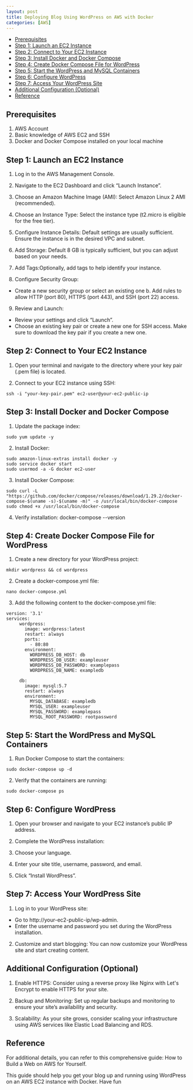 ```yaml
---
layout: post
title: Deploying Blog Using WordPress on AWS with Docker
categories: [AWS]
---
```


- [Prerequisites](#prerequisites)
- [Step 1: Launch an EC2 Instance](#step-1--launch-an-ec2-instance)
- [Step 2: Connect to Your EC2 Instance](#step-2--connect-to-your-ec2-instance)
- [Step 3: Install Docker and Docker Compose](#step-3--install-docker-and-docker-compose)
- [Step 4: Create Docker Compose File for WordPress](#step-4--create-docker-compose-file-for-wordpress)
- [Step 5: Start the WordPress and MySQL Containers](#step-5--start-the-wordpress-and-mysql-containers)
- [Step 6: Configure WordPress](#step-6--configure-wordpress)
- [Step 7: Access Your WordPress Site](#step-7--access-your-wordpress-site)
- [Additional Configuration (Optional)](#additional-configuration--optional-)
- [Reference](#reference)

## Prerequisites
1. AWS Account
2. Basic knowledge of AWS EC2 and SSH
3. Docker and Docker Compose installed on your local machine

## Step 1: Launch an EC2 Instance

1. Log in to the AWS Management Console.
2. Navigate to the EC2 Dashboard and click “Launch Instance”.
3. Choose an Amazon Machine Image (AMI):
Select Amazon Linux 2 AMI (recommended).

4. Choose an Instance Type:
Select the instance type (t2.micro is eligible for the free tier).

5. Configure Instance Details:
Default settings are usually sufficient. Ensure the instance is in the desired VPC and subnet.

6. Add Storage: Default 8 GB is typically sufficient, but you can adjust based on your needs.

7. Add Tags:Optionally, add tags to help identify your instance.

8. Configure Security Group:
- Create a new security group or select an existing one
b. Add rules to allow HTTP (port 80), HTTPS (port 443), and SSH (port 22) access.

9. Review and Launch:
- Review your settings and click “Launch”.
- Choose an existing key pair or create a new one for SSH access. Make sure to download the key pair if you create a new one.

## Step 2: Connect to Your EC2 Instance
1. Open your terminal and navigate to the directory where your key pair (.pem file) is located.

2. Connect to your EC2 instance using SSH:

```
ssh -i "your-key-pair.pem" ec2-user@your-ec2-public-ip

```

## Step 3: Install Docker and Docker Compose

1. Update the package index:
```
sudo yum update -y
```
2. Install Docker:
```
sudo amazon-linux-extras install docker -y
sudo service docker start
sudo usermod -a -G docker ec2-user
```
3. Install Docker Compose:
```
sudo curl -L "https://github.com/docker/compose/releases/download/1.29.2/docker-compose-$(uname -s)-$(uname -m)" -o /usr/local/bin/docker-compose
sudo chmod +x /usr/local/bin/docker-compose
```
4. Verify installation: docker-compose --version


## Step 4: Create Docker Compose File for WordPress

1. Create a new directory for your WordPress project:
```
mkdir wordpress && cd wordpress
```
2. Create a docker-compose.yml file:
```
nano docker-compose.yml
```
3. Add the following content to the docker-compose.yml file:
```
version: '3.1'
services:
     wordpress:
       image: wordpress:latest
       restart: always
       ports:
         - 80:80
       environment:
         WORDPRESS_DB_HOST: db
         WORDPRESS_DB_USER: exampleuser
         WORDPRESS_DB_PASSWORD: examplepass
         WORDPRESS_DB_NAME: exampledb

     db:
       image: mysql:5.7
       restart: always
       environment:
         MYSQL_DATABASE: exampledb
         MYSQL_USER: exampleuser
         MYSQL_PASSWORD: examplepass
         MYSQL_ROOT_PASSWORD: rootpassword
```

## Step 5: Start the WordPress and MySQL Containers

1. Run Docker Compose to start the containers:
```
sudo docker-compose up -d
```
2. Verify that the containers are running:
```
sudo docker-compose ps
```

## Step 6: Configure WordPress

1. Open your browser and navigate to your EC2 instance’s public IP address.

2. Complete the WordPress installation:

3. Choose your language.

4. Enter your site title, username, password, and email.

5. Click “Install WordPress”.

## Step 7: Access Your WordPress Site

1. Log in to your WordPress site:
- Go to http://your-ec2-public-ip/wp-admin.
- Enter the username and password you set during the WordPress installation.
2. Customize and start blogging: You can now customize your WordPress site and start creating content.

## Additional Configuration (Optional)

1. Enable HTTPS: Consider using a reverse proxy like Nginx with Let's Encrypt to enable HTTPS for your site.

2. Backup and Monitoring: Set up regular backups and monitoring to ensure your site’s availability and security.

3. Scalability: As your site grows, consider scaling your infrastructure using AWS services like Elastic Load Balancing and RDS.

## Reference

For additional details, you can refer to this comprehensive guide: How to Build a Web on AWS for Yourself.

This guide should help you get your blog up and running using WordPress on an AWS EC2 instance with Docker. Have fun